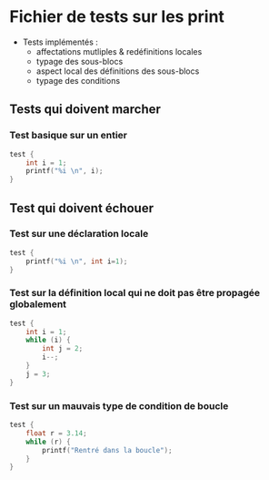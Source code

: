 # Fichier de tests sur les print

-   Tests implémentés :
    -   affectations mutliples & redéfinitions locales
    -   typage des sous-blocs
    -   aspect local des définitions des sous-blocs
    -   typage des conditions

## Tests qui doivent marcher

### Test basique sur un entier

```c
test {
    int i = 1;
	printf("%i \n", i);
}
```


## Test qui doivent échouer


### Test sur une déclaration locale

```c
test {
	printf("%i \n", int i=1);
}
```

### Test sur la définition local qui ne doit pas être propagée globalement

```c
test {
	int i = 1;
	while (i) {
        int j = 2;
        i--;
    }
    j = 3;
}
```

### Test sur un mauvais type de condition de boucle

```c
test {
	float r = 3.14;
    while (r) {
        printf("Rentré dans la boucle");
    }
}
```
